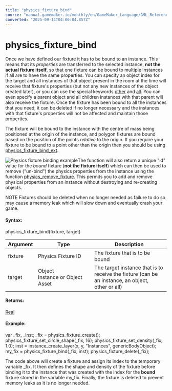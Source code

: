 ```yaml
---
title: "physics_fixture_bind"
source: "manual.gamemaker.io/monthly/en/GameMaker_Language/GML_Reference/Physics/Fixtures/physics_fixture_bind.htm"
converted: "2025-09-14T04:00:04.857Z"
---
```


# physics\_fixture\_bind

Once we have defined our fixture it has to be bound to an instance. This means that its _properties_ are transferred to the selected instance, **not the actual fixture itself**, so that one fixture can be bound to multiple instances if all are to have the same properties. You can specify an object index for the target and all instances of that object present in the room at the time will receive that fixture's properties (but not any new instances of the object created later), or you can use the special keywords [other](../../../GML_Overview/Instance%20Keywords/other.md) and [all](../../../GML_Overview/Instance%20Keywords/all.md). You can even specify a parent object and all children instances with that parent will also receive the fixture. Once the fixture has been bound to all the instances that you need, it can be deleted if no longer necessary and the instances with that fixture's properties will not be affected and maintain those properties.

The fixture will be bound to the instance with the centre of mass being positioned at the origin of the instance, and polygon fixtures are bound based on the position of the points _relative_ to the origin. If you require your fixture to be bound to a point other than the origin then you should be using [physics\_fixture\_bind\_ext](physics_fixture_bind_ext.md).

![Physics fixture binding example](../../../../assets/Images/Scripting_Reference/GML/Reference/Physics/physics_fixture_bind_image.png)The function will also return a unique "id" value for the _bound_ fixture (**not the fixture itself**) which can then be used to remove ("un-bind") the physics properties from the instance using the function [physics\_remove\_fixture](physics_remove_fixture.md). This permits you to add and remove physical properties from an instance without destroying and re-creating objects.

NOTE Fixtures should be deleted when no longer needed as failure to do so may cause a memory leak which will slow down and eventually crash your game.

#### Syntax:

physics\_fixture\_bind(fixture, target)

| Argument | Type | Description |
| --- | --- | --- |
| fixture | Physics Fixture ID | The fixture that is to be bound |
| target | Object Instance or Object Asset | The target instance that is to receive the fixture (can be an instance, an object, other or all) |

#### Returns:

[Real](../../../GML_Overview/Data_Types.md)

#### Example:

var \_fix, \_inst;
\_fix = physics\_fixture\_create();
physics\_fixture\_set\_circle\_shape(\_fix, 16);
physics\_fixture\_set\_density(\_fix, 1.0);
inst = instance\_create\_layer(x, y, "Instances", genericBodyObject);
my\_fix = physics\_fixture\_bind(\_fix, inst);
physics\_fixture\_delete(\_fix);

The code above will create a fixture and assign its index to the temporary variable \_fix. It then defines the shape and density of the fixture before binding it to the instance that was created with the index for the **bound** fixture stored in the variable my\_fix. Finally, the fixture is deleted to prevent memory leaks as it is no longer needed.